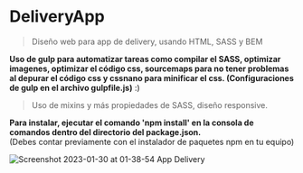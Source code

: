 # DeliveryApp
 >Diseño web para app de delivery, usando HTML, SASS y BEM

**Uso de gulp para automatizar tareas como compilar el SASS, optimizar imagenes, optimizar el código css, sourcemaps para no tener problemas al depurar el código css y cssnano para minificar el css. (Configuraciones de gulp en el archivo gulpfile.js)** :)

>Uso de mixins y más propiedades de SASS, diseño responsive.

**Para instalar, ejecutar el comando 'npm install' en la consola de comandos dentro del directorio del package.json.** <br> (Debes contar previamente con el instalador de paquetes npm en tu equipo)

![Screenshot 2023-01-30 at 01-38-54 App Delivery](https://user-images.githubusercontent.com/84407019/215405877-c0070794-7776-4924-9896-ef3a53a93417.png)
